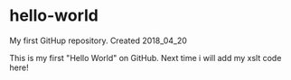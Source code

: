 # hello-world
My first GitHup repository. Created 2018_04_20

This is my first "Hello World" on GitHub. Next time i will add my xslt code here!

